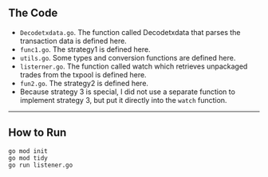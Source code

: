 ## The Code

+ `Decodetxdata.go`. The function called Decodetxdata that parses the transaction data is defined here. 
+ `func1.go`. The strategy1 is defined here.
+ `utils.go`. Some types and conversion functions are defined here.
+ `listerner.go`. The function called watch which retrieves unpackaged trades from the txpool is defined here.
+ `fun2.go`. The strategy2 is defined here.
+ Because strategy 3 is special, I did not use a separate function to implement strategy 3, but put it directly into the `watch` function.

-----

## How to Run

```shell
go mod init
go mod tidy
go run listener.go
```